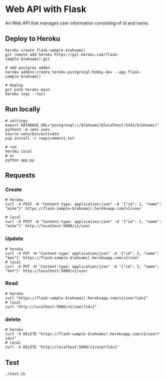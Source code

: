 # Web API with Flask

An Web API that manages user information consisting of id and name.

## Deploy to Heroku

```
heroku create flask-sample-$(whoami)
git remote add heroku https://git.heroku.com/flask-sample-$(whoami).git

# add postgres addon
heroku addons:create heroku-postgresql:hobby-dev --app flask-sample-$(whoami)

# deploy
git push heroku main
heroku logs --tail
```

## Run locally

```
# settings
export DATABASE_URL="postgresql://$(whoami)@localhost:5432/$(whoami)"
python3 -m venv venv
source venv/bin/activate
pip install -r requirements.txt

# run
heroku local
# or
python app.py
```

## Requests
### Create
```
# heroku
curl -X POST -H "Content-type: application/json" -d '{"id": 1, "name": "mike"}' https://flask-sample-$(whoami).herokuapp.com/v1/user

# local
curl -X POST -H "Content-type: application/json" -d '{"id": 1, "name": "mike"}' http://localhost:5000/v1/user
```

### Update
```
# heroku
curl -X PUT -H "Content-type: application/json" -d '{"id": 1, "name": "ken"}' https://flask-sample-$(whoami).herokuapp.com/v1/user
# local
curl -X PUT -H "Content-type: application/json" -d '{"id": 1, "name": "ken"}' http://localhost:5000/v1/user
```

### Read
```
# heroku
curl "https://flask-sample-$(whoami).herokuapp.com/v1/user?id=1"
# local
curl "http://localhost:5000/v1/user?id=1"
```

### delete
```
# heroku
curl -X DELETE "https://flask-sample-$(whoami).herokuapp.com/v1/user?id=1"
# local
curl -X DELETE "http://localhost:5000/v1/user?id=1"
```

## Test
```
./test.sh
```
